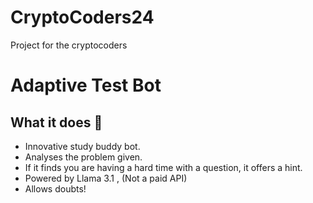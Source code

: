 # CryptoCoders24
Project for the cryptocoders
# Adaptive Test Bot
## What it does 🤷
* Innovative study buddy bot.
* Analyses the problem given.
* If it finds you are having a hard time with a question, it offers a hint.
* Powered by Llama 3.1 , (Not a paid API)
* Allows doubts!


